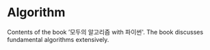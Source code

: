 # Algorithm
Contents of the book ’모두의 알고리즘 with 파이썬'.
The book discusses fundamental algorithms extensively.
